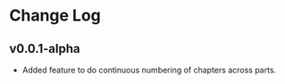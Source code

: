 # Change Log

## v0.0.1-alpha

- Added feature to do continuous numbering of chapters across parts.
